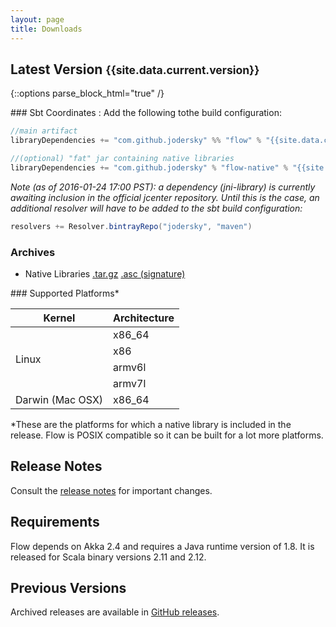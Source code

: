 ```yaml
---
layout: page
title: Downloads
---
```


## Latest Version <small>{{site.data.current.version}}</small>

{::options parse_block_html="true" /}
<div class="row">

<div class="col-sm-8">
### Sbt Coordinates :
Add the following tothe build configuration:

~~~scala
//main artifact
libraryDependencies += "com.github.jodersky" %% "flow" % "{{site.data.current.version}}"

//(optional) "fat" jar containing native libraries
libraryDependencies += "com.github.jodersky" % "flow-native" % "{{site.data.current.version}}" % "runtime"
~~~


*Note (as of 2016-01-24 17:00 PST): a dependency (jni-library) is currently awaiting inclusion in the official jcenter repository. Until this is the case, an additional resolver will have to be added to the sbt build configuration:*

~~~scala
resolvers += Resolver.bintrayRepo("jodersky", "maven")
~~~

### Archives

- Native Libraries
[.tar.gz](https://bintray.com/artifact/download/jodersky/generic/flow-native-libraries-{{site.data.current.native_version.major}}.{{site.data.current.native_version.minor}}.{{site.data.current.native_version.patch}}.tar.gz)
[.asc (signature)](https://bintray.com/artifact/download/jodersky/generic/flow-native-libraries-{{site.data.current.native_version.major}}.{{site.data.current.native_version.minor}}.{{site.data.current.native_version.patch}}.tar.gz.asc)

</div>

<div class="col-sm-4">
### Supported Platforms*

<table class="table">
	<thead>
		<tr>
			<th>Kernel</th><th>Architecture</th>
		</tr>
	</thead>
	<tbody>
		<tr><td rowspan="4">Linux</td><td>x86_64</td></tr>
		<tr><td>x86</td></tr>
		<tr><td>armv6l</td></tr>
		<tr><td>armv7l</td></tr>
		<tr><td>Darwin (Mac OSX)</td><td>x86_64</td></tr>
	</tbody>
</table>

<p class="small">*These are the platforms for which a native library is included in the release.
Flow is POSIX compatible so it can be built for a lot more platforms.</p>
</div>

</div>

## Release Notes
Consult the <a href="https://github.com/jodersky/flow/blob/master/CHANGELOG.md">release notes</a> for important changes.

## Requirements
Flow depends on Akka 2.4 and requires a Java runtime version of 1.8. It is released for Scala binary versions 2.11 and 2.12.

## Previous Versions
Archived releases are available in <a href="https://github.com/jodersky/flow/releases">GitHub releases</a>.
